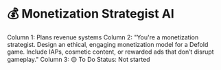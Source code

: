 # 💰 Monetization Strategist AI

Column 1: Plans revenue systems
Column 2: "You're a monetization strategist. Design an ethical, engaging monetization model for a Defold game. Include IAPs, cosmetic content, or rewarded ads that don’t disrupt gameplay."
Column 3: 🟡 To Do
Status: Not started